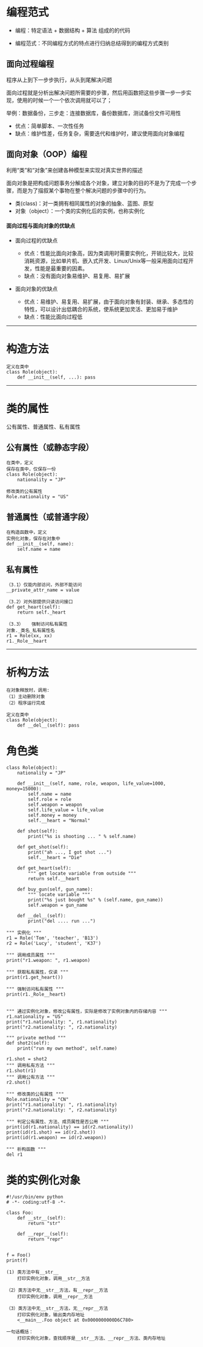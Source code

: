 # 编程范式 #
- 编程：特定语法 + 数据结构 + 算法 组成的的代码

- 编程范式：不同编程方式的特点进行归纳总结得到的编程方式类别

## 面向过程编程 ##
程序从上到下一步步执行，从头到尾解决问题

面向过程就是分析出解决问题所需要的步骤，然后用函数把这些步骤一步一步实现，使用的时候一个一个依次调用就可以了；

举例：数据备份，三步走：连接数据库，备份数据库，测试备份文件可用性

- 优点：简单脚本、一次性任务
- 缺点：维护性差，任务复杂，需要迭代和维护时，建议使用面向对象编程

## 面向对象（OOP）编程 ##
利用“类”和“对象”来创建各种模型来实现对真实世界的描述

面向对象是把构成问题事务分解成各个对象，建立对象的目的不是为了完成一个步骤，而是为了描叙某个事物在整个解决问题的步骤中的行为。

- 类(class)：对一类拥有相同属性的对象的抽象、蓝图、原型
- 对象（object）：一个类的实例化后的实例，也称实例化

#### 面向过程与面向对象的优缺点 ####
- 面向过程的优缺点
	- 优点：性能比面向对象高，因为类调用时需要实例化，开销比较大，比较消耗资源，比如单片机、嵌入式开发、Linux/Unix等一般采用面向过程开发，性能是最重要的因素。 
	- 缺点：没有面向对象易维护、易复用、易扩展
		
- 面向对象的优缺点
	- 优点：易维护、易复用、易扩展，由于面向对象有封装、继承、多态性的特性，可以设计出低耦合的系统，使系统更加灵活、更加易于维护 
	- 缺点：性能比面向过程低

----------
# 构造方法 #
	定义在类中
	class Role(object):
		def __init__(self, ...): pass 

----------		
# 类的属性 #
公有属性、普通属性、私有属性

## 公有属性（或静态字段） ##
	在类中，定义
	保存在类中，仅保存一份
	class Role(object):
		nationality = "JP"
	
	修改类的公有属性	
	Role.nationality = "US"	

## 普通属性（或普通字段） ##
	在构造函数中，定义
	实例化对象，保存在对象中
	def __init__(self, name):
		self.name = name	

## 私有属性 ##
	（3.1）仅能内部访问，外部不能访问
	__private_attr_name = value	
		
	（3.2）对外部提供只读访问接口
	def get_heart(self):			
		return self._heart
		
	（3.3）	强制访问私有属性
	对象._类名_私有属性名	
	r1 = Role(xx, xx)
	r1._Role__heart

----------
# 析构方法 #	
	在对象释放时，调用: 
	（1）主动删除对象
	（2）程序运行完成
	
	定义在类中
	class Role(object):
		def __del__(self): pass
	

# 角色类 #
	class Role(object):
		nationality = "JP"
		
		def __init__(self, name, role, weapon, life_value=1000, money=15000):
			self.name = name
			self.role = role
			self.weapon = weapon
			self.life_value = life_value
			self.money = money
			self.__heart = "Normal"
			
		def shot(self):
			print("%s is shooting ... " % self.name)
			
		def get_shot(self):
			print("ah ..., I got shot ...")
			self.__heart = "Die"
			
		def get_heart(self):
			""" get locate variable from outside """
			return self.__heart
		
		def buy_gun(self, gun_name):
			""" locate variable """
			print("%s just bought %s" % (self.name, gun_name))
			self.weapon = gun_name
			
		def __del__(self):
			print("del .... run ...")
			
	""" 实例化 """		
	r1 = Role('Tom', 'teacher', 'B13')		
	r2 = Role('Lucy', 'student', 'K37')
	
	""" 调用成员属性 """
	print("r1.weapon: ", r1.weapon)
	
	""" 获取私有属性，仅读 """
	print(r1.get_heart())
	
	""" 强制访问私有属性 """
	print(r1._Role__heart)
	
	
	""" 通过实例化对象，修改公有属性，实际是修改了实例对象内的存储内容 """
	r1.nationality = "US"
	print("r1.nationality: ", r1.nationality)
	print("r2.nationality: ", r2.nationality)
	
	""" private method """
	def shot2(self):
		print("run my own method", self.name)
		
	r1.shot = shot2
	""" 调用私有方法 """
	r1.shot(r1)	
	""" 调用公有方法 """
	r2.shot()
	
	""" 修改类的公有属性 """
	Role.nationality = "CN"	
	print("r1.nationality: ", r1.nationality)
	print("r2.nationality: ", r2.nationality)
	
	""" 判定公有属性、方法、成员属性是否公用 """
	print(id(r1.nationality) == id(r2.nationality))
	print(id(r1.shot) == id(r2.shot))
	print(id(r1.weapon) == id(r2.weapon))
	
	""" 析构函数 """
	del r1
	
# 类的实例化对象 #

	#!/usr/bin/env python
	# -*- coding:utf-8 -*-
	
	class Foo:
	    def __str__(self):
	        return "str"
	
	    def __repr__(self):
	        return "repr"
	
	
	f = Foo()
	print(f)

	(1) 类方法中有__str__
		打印实例化对象，调用__str__方法

	（2）类方法中无__str__方法，有__repr__方法
		打印实例化对象，调用__repr__方法

	（3）类方法中无__str__方法，无__repr__方法
		打印实例化对象，输出类内存地址
		<__main__.Foo object at 0x0000000000D6C780>

	一句话概括：
		打印实例化对象，查找顺序是__str__方法、__repr__方法、类内存地址